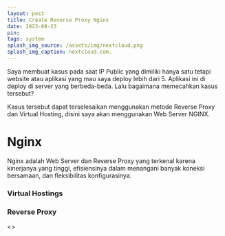 ```yaml
---
layout: post
title: Create Reverse Proxy Nginx
date: 2023-08-23
pin: 
tags: system
splash_img_source: /assets/img/nextcloud.png
splash_img_caption: nextcloud.com.
---
```


Saya membuat kasus pada saat IP Public yang dimiliki hanya satu tetapi website atau aplikasi yang mau saya deploy lebih dari 5. Aplikasi ini di deploy di server yang berbeda-beda. Lalu bagaimana memecahkan kasus tersebut? 

Kasus tersebut dapat terselesaikan menggunakan metode Reverse Proxy dan Virtual Hosting, disini saya akan menggunakan Web Server NGINX.

# Nginx
Nginx adalah Web Server dan Reverse Proxy yang terkenal karena kinerjanya yang tinggi, efisiensinya dalam menangani banyak koneksi bersamaan, dan fleksibilitas konfigurasinya. 

### Virtual Hostings



### Reverse Proxy

 


<<COMINGSOON>>
